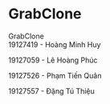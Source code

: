 # GrabClone
GrabClone  
19127419 - Hoàng Minh Huy

19127059 - Lê Hoàng Phúc

19127526 - Phạm Tiến Quân

19127557 - Đặng Tú Thiệu
